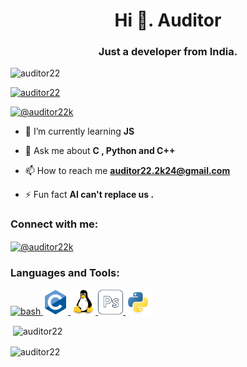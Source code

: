 
<h1 align="center">Hi 👋. Auditor</h1>
<h3 align="center"> Just a developer from India.</h3>

<p align="left"> <img src="https://komarev.com/ghpvc/?username=auditor22&label=Profile%20views&color=0e75b6&style=flat" alt="auditor22" /> </p>

<p align="left"> <a href="https://github.com/ryo-ma/github-profile-trophy"><img src="https://github-profile-trophy.vercel.app/?username=auditor22" alt="auditor22" /></a> </p>

<p align="left"> <a href="https://twitter.com/@auditor22k" target="blank"><img src="https://img.shields.io/twitter/follow/@auditor22k?logo=twitter&style=for-the-badge" alt="@auditor22k" /></a> </p>

- 🌱 I’m currently learning **JS**

- 💬 Ask me about **C , Python and C++**

- 📫 How to reach me **auditor22.2k24@gmail.com**

- ⚡ Fun fact **AI can't replace us .**

<h3 align="left">Connect with me:</h3>
<p align="left">
<a href="https://twitter.com/@auditor22k" target="blank"><img align="center" src="https://raw.githubusercontent.com/rahuldkjain/github-profile-readme-generator/master/src/images/icons/Social/twitter.svg" alt="@auditor22k" height="30" width="40" /></a>
</p>

<h3 align="left">Languages and Tools:</h3>
<p align="left"> <a href="https://www.gnu.org/software/bash/" target="_blank" rel="noreferrer"> <img src="https://www.vectorlogo.zone/logos/gnu_bash/gnu_bash-icon.svg" alt="bash" width="40" height="40"/> </a> <a href="https://www.cprogramming.com/" target="_blank" rel="noreferrer"> <img src="https://raw.githubusercontent.com/devicons/devicon/master/icons/c/c-original.svg" alt="c" width="40" height="40"/> </a> <a href="https://www.linux.org/" target="_blank" rel="noreferrer"> <img src="https://raw.githubusercontent.com/devicons/devicon/master/icons/linux/linux-original.svg" alt="linux" width="40" height="40"/> </a> <a href="https://www.photoshop.com/en" target="_blank" rel="noreferrer"> <img src="https://raw.githubusercontent.com/devicons/devicon/master/icons/photoshop/photoshop-line.svg" alt="photoshop" width="40" height="40"/> </a> <a href="https://www.python.org" target="_blank" rel="noreferrer"> <img src="https://raw.githubusercontent.com/devicons/devicon/master/icons/python/python-original.svg" alt="python" width="40" height="40"/> </a> </p>

<p>&nbsp;<img align="center" src="https://github-readme-stats.vercel.app/api?username=auditor22&show_icons=true&locale=en" alt="auditor22" /></p>

<p><img align="center" src="https://github-readme-streak-stats.herokuapp.com/?user=auditor22&" alt="auditor22" /></p>
